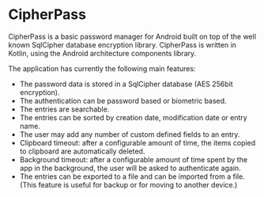 # CipherPass

CipherPass is a basic password manager for Android built on top of the well known SqlCipher database encryption library. CipherPass is written in Kotlin, using the Android architecture components library.

The application has currently the following main features:
- The password data is stored in a SqlCipher database (AES 256bit encryption).
- The authentication can be password based or biometric based.
- The entries are searchable.
- The entries can be sorted by creation date, modification date or entry name.
- The user may add any number of custom defined fields to an entry.
- Clipboard timeout: after a configurable amount of time, the items copied to clipboard are automatically deleted.
- Background timeout: after a configurable amount of time spent by the app in the background, the user will be asked to authenticate again.
- The entries can be exported to a file and can be imported from a file. (This feature is useful for backup or for moving to another device.)